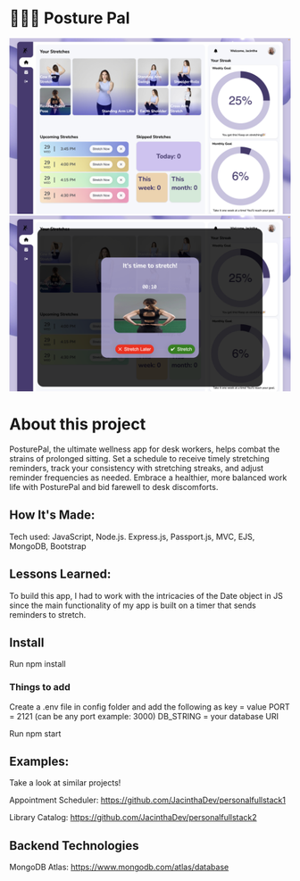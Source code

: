 # 🙆🏽‍♀️ Posture Pal

<img width="720" alt="PosturePal Homepage" src="/public/imgs/PosturePalHomepage.png">
<img width="720" alt="PosturePal Stretch Notification" src="/public/imgs/TimeToStretch.png">

# About this project
PosturePal, the ultimate wellness app for desk workers, helps combat the strains of prolonged sitting. Set a schedule to receive timely stretching reminders, track your consistency with stretching streaks, and adjust reminder frequencies as needed. Embrace a healthier, more balanced work life with PosturePal and bid farewell to desk discomforts.


## How It's Made:
Tech used: JavaScript, Node.js. Express.js, Passport.js, MVC, EJS, MongoDB, Bootstrap


## Lessons Learned:
To build this app, I had to work with the intricacies of the Date object in JS since the main functionality of my app is built on a timer that sends reminders to stretch. 


## Install
Run npm install

### Things to add
Create a .env file in config folder and add the following as key = value
PORT = 2121 (can be any port example: 3000)
DB_STRING = your database URI

Run npm start


## Examples:
Take a look at similar projects!

Appointment Scheduler: https://github.com/JacinthaDev/personalfullstack1

Library Catalog: https://github.com/JacinthaDev/personalfullstack2

## Backend Technologies
MongoDB Atlas: https://www.mongodb.com/atlas/database
